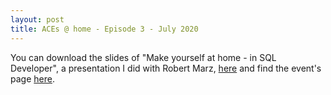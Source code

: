 ```yaml
--- 
layout: post
title: ACEs @ home - Episode 3 - July 2020
---
```


You can download the slides of "Make yourself at home - in SQL Developer", a presentation I did with Robert Marz, <a href="/download/SQL-Developer-make-yourself-at-home-Robert-Marz-Sabine-Heimsath-ACEs-@-home-2020-upload.pdf">here</a> and find the event's page <a href="https://acesathome.com/episodes/episode-3/">here</a>.
